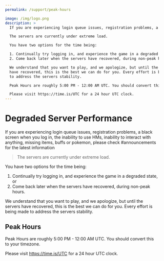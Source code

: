 ```yaml
---
permalink: /support/peak-hours

image: /img/logo.png
description: >
  If you are experiencing login queue issues, registration problems, a black screen when you log in, the inability to use HMs, inability to interact with anything, missing items, buffs or pokemon, please check #announcements for the latest information

  The servers are currently under extreme load.

  You have two options for the time being:

  1. Continually try logging in, and experience the game in a degraded state, or
  2. Come back later when the servers have recovered, during non-peak hours.

  We understand that you want to play, and we apologize, but until the servers
  have recovered, this is the best we can do for you. Every effort is being made
  to address the servers stability.

  Peak Hours are roughly 5:00 PM - 12:00 AM UTC. You should convert this to your timezone.

  Please visit https://time.is/UTC for a 24 hour UTC clock.
---
```


# Degraded Server Performance

If you are experiencing login queue issues, registration problems, a black
screen when you log in, the inability to use HMs, inability to interact with
anything, missing items, buffs or pokemon, please check #announcements for the
latest information

> The servers are currently under extreme load.

You have two options for the time being:

1. Continually try logging in, and experience the game in a degraded state, or
2. Come back later when the servers have recovered, during non-peak hours.

We understand that you want to play, and we apologize, but until the servers
have recovered, this is the best we can do for you. Every effort is being made
to address the servers stability.

## Peak Hours

Peak Hours are roughly 5:00 PM - 12:00 AM UTC. You should convert this to your
timezone.

Please visit https://time.is/UTC for a 24 hour UTC clock.
